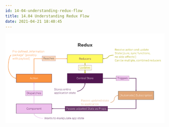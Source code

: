 ```yaml
---
id: 14-04-understanding-redux-flow
title: 14.04 Understanding Redux Flow
date: 2021-04-21 18:40:45
---
```


![](assets/14-04-redux-learning-card.png)
